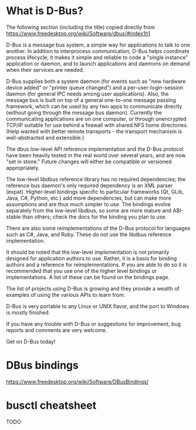 # What is D-Bus?

The following section (including the title) copied directly from https://www.freedesktop.org/wiki/Software/dbus/#index1h1

D-Bus is a message bus system, a simple way for applications to talk to one another. In addition to
interprocess communication, D-Bus helps coordinate process lifecycle; it makes it simple and
reliable to code a "single instance" application or daemon, and to launch applications and daemons
on demand when their services are needed.

D-Bus supplies both a system daemon (for events such as "new hardware device added" or "printer
queue changed") and a per-user-login-session daemon (for general IPC needs among user
applications). Also, the message bus is built on top of a general one-to-one message passing
framework, which can be used by any two apps to communicate directly (without going through the
message bus daemon). Currently the communicating applications are on one computer, or through
unencrypted TCP/IP suitable for use behind a firewall with shared NFS home directories. (Help
wanted with better remote transports - the transport mechanism is well-abstracted and extensible.)

The dbus low-level API reference implementation and the D-Bus protocol have been heavily tested in
the real world over several years, and are now "set in stone." Future changes will either be
compatible or versioned appropriately.

The low-level libdbus reference library has no required dependencies; the reference bus daemon's
only required dependency is an XML parser (expat). Higher-level bindings specific to particular
frameworks (Qt, GLib, Java, C#, Python, etc.) add more dependencies, but can make more assumptions
and are thus much simpler to use. The bindings evolve separately from the low-level libdbus, so
some are more mature and ABI-stable than others; check the docs for the binding you plan to use.

There are also some reimplementations of the D-Bus protocol for languages such as C#, Java, and
Ruby. These do not use the libdbus reference implementation.

It should be noted that the low-level implementation is not primarily designed for application
authors to use. Rather, it is a basis for binding authors and a reference for reimplementations. If
you are able to do so it is recommended that you use one of the higher level bindings or
implementations. A list of these can be found on the bindings page.

The list of projects using D-Bus is growing and they provide a wealth of examples of using the
various APIs to learn from.

D-Bus is very portable to any Linux or UNIX flavor, and the port to Windows is mostly finished.

If you have any trouble with D-Bus or suggestions for improvement, bug reports and comments are
very welcome.

Get on D-Bus today!

# DBus bindings

https://www.freedesktop.org/wiki/Software/DBusBindings/

# busctl cheatsheet

TODO

